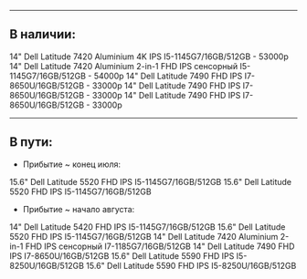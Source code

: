 ----------
В наличии:  
----------

14" Dell Latitude 7420 Aluminium 4K IPS I5-1145G7/16GB/512GB - 53000р
14" Dell Latitude 7420 Aluminium 2-in-1 FHD IPS сенсорный I5-1145G7/16GB/512GB - 54000р
14" Dell Latitude 7490 FHD IPS I7-8650U/16GB/512GB - 33000р
14" Dell Latitude 7490 FHD IPS I7-8650U/16GB/512GB - 33000р
14" Dell Latitude 7490 FHD IPS I7-8650U/16GB/512GB - 33000р

-------
В пути:
-------

- Прибытие ~ конец июля:
  
15.6" Dell Latitude 5520 FHD IPS I5-1145G7/16GB/512GB
15.6" Dell Latitude 5520 FHD IPS I5-1145G7/16GB/512GB

- Прибытие ~ начало августа:
  
14" Dell Latitude 5420 FHD IPS I5-1145G7/16GB/512GB
15.6" Dell Latitude 5520 FHD IPS I5-1145G7/16GB/512GB
14" Dell Latitude 7420 Aluminium 2-in-1 FHD IPS сенсорный I7-1185G7/16GB/512GB
14" Dell Latitude 7490 FHD IPS I7-8650U/16GB/512GB
15.6" Dell Latitude 5590 FHD IPS I5-8250U/16GB/512GB
15.6" Dell Latitude 5590 FHD IPS I5-8250U/16GB/512GB
